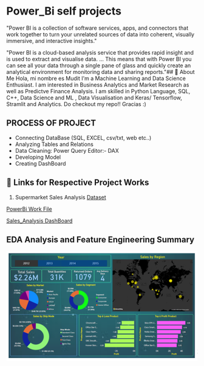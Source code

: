 
# Power_Bi self projects
"Power BI is a collection of software services, apps, and connectors that work together to turn your unrelated sources of data into coherent, visually immersive, and interactive insights."

"Power BI is a cloud-based analysis service that provides rapid insight and is used to extract and visualise data. ... This means that with Power BI you can see all your data through a single pane of glass and quickly create an analytical environment for monitoring data and sharing reports."## 🚀 About Me
Hola, mi nombre es Mudit 
I'm a Machine Learning and Data Science Enthusiast.
I am interested in Business Analytics and Market Research as well as Predictve Finance Analysis.
I am skilled in Python Language, SQL, C++, Data Science and ML , Data Visualisation and Keras/ Tensorflow, Stramlit and Analytics.
Do checkout my repo!!
Gracias :)

## PROCESS OF PROJECT

-  Connecting DataBase (SQL, EXCEL, csv/txt, web etc..)
- Analyzing Tables and Relations
- Data Cleaning: Power Query Editor:- DAX
- Developing Model
- Creating DashBoard
## 🔗 Links for Respective Project Works

1. Supermarket Sales Analysis 
[Dataset](https://github.com/COOLMudi/Mudit_Power_Bi_projects/blob/main/Global%20Supermarket%20Sales/global_superstore_2016.xlsx)

[PowerBi Work File](https://github.com/COOLMudi/Mudit_Power_Bi_projects/blob/main/Global%20Supermarket%20Sales/Sales.pbix)

[Sales_Analysis DashBoard](https://github.com/COOLMudi/Mudit_Power_Bi_projects/blob/main/Global%20Supermarket%20Sales/sales_dashboard.PNG)

## EDA Analysis and Feature Engineering Summary

![(1) Sales_Analysis DashBoard](https://github.com/COOLMudi/Mudit_Power_Bi_projects/blob/main/Global%20Supermarket%20Sales/sales_dashboard.PNG)
